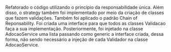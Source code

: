 Refatorado o código utilizando o princípio da responsabilidade única. Além disso, o strategy também foi implementado por meio da criação de classes que fazem validações.
Também foi aplicado o padrão Chain of Reponsability. Foi criada uma interface para que todos as classes Validacao faça a sua implementação. Posteriormente, foi injetado na classe AdocaoService uma lista passando como generic a interface criada, dessa forma, não sendo necessário a injeção de cada Validador na classe AdocaoService.
